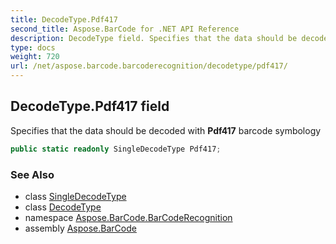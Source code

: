 ```yaml
---
title: DecodeType.Pdf417
second_title: Aspose.BarCode for .NET API Reference
description: DecodeType field. Specifies that the data should be decoded with Pdf417 barcode symbology
type: docs
weight: 720
url: /net/aspose.barcode.barcoderecognition/decodetype/pdf417/
---
```

## DecodeType.Pdf417 field

Specifies that the data should be decoded with **Pdf417** barcode symbology

```csharp
public static readonly SingleDecodeType Pdf417;
```

### See Also

* class [SingleDecodeType](../../singledecodetype/)
* class [DecodeType](../)
* namespace [Aspose.BarCode.BarCodeRecognition](../../../aspose.barcode.barcoderecognition/)
* assembly [Aspose.BarCode](../../../)


